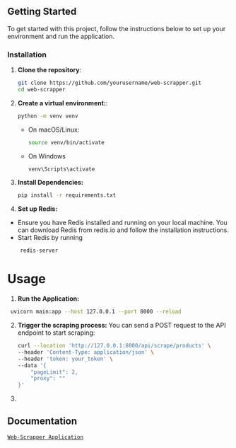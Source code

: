 ## Getting Started

To get started with this project, follow the instructions below to set up your environment and run the application.

### Installation

1. **Clone the repository**:
   ```bash
   git clone https://github.com/yourusername/web-scrapper.git
   cd web-scrapper
2. **Create a virtual environment:**:
   ```bash
   python -m venv venv
   ```
    -  On macOS/Linux:
       ```bash
       source venv/bin/activate
       
    + On Windows
      ```bash
      venv\Scripts\activate
3. **Install Dependencies:**
   ```bash
   pip install -r requirements.txt
   ```
4. **Set up Redis:**
  - Ensure you have Redis installed and running on your local machine. You can download Redis from redis.io and follow the installation instructions.
  - Start Redis by running
  ```bash
      redis-server
   ```

# Usage
1. **Run the Application:**
  ```bash
   uvicorn main:app --host 127.0.0.1 --port 8000 --reload
   ```
2. **Trigger the scraping process:** You can send a POST request to the API endpoint to start scraping:
   ```bash
   curl --location 'http://127.0.0.1:8000/api/scrape/products' \
   --header 'Content-Type: application/json' \
   --header 'token: your_token' \
   --data '{
       "pageLimit": 2,
       "proxy": ""
   }'
   ```
3. 

## Documentation

[`Web-Scrapper Application`](https://arrow-pullover-c0c.notion.site/WebScrapping-10af6fef3263802a9c76f2e3f68b0912?pvs=4)
